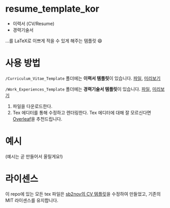 # resume_template_kor

- 이력서 (CV/Resume)
- 경력기술서

...를 LaTeX로 이쁘게 적을 수 있게 해주는 템플릿 :smile:

# 사용 방법

`/Curriculum_Vitae_Template` 폴더에는 **이력서 템플릿**이 있습니다. [파일](https://github.com/changh95/resume_template_kor/blob/main/Curriculum_Vitae_Template/resume.tex), [미리보기](https://github.com/changh95/resume_template_kor/blob/main/Curriculum_Vitae_Template/resume_template.pdf)

`/Work_Experiences_Template` 폴더에는 **경력기술서 템플릿**이 있습니다. [파일](https://github.com/changh95/resume_template_kor/blob/main/Work_Experiences_Template/work_experience.tex), [미리보기](https://github.com/changh95/resume_template_kor/blob/main/Work_Experiences_Template/Work_experiences.pdf)

1. 파일을 다운로드한다.
2. Tex 에디터를 통해 수정하고 렌더링한다. Tex 에디터에 대해 잘 모르신다면 [Overleaf](https://www.overleaf.com)을 추천드립니다.

# 예시

(예시는 곧 만들어서 올릴게요!)

# 라이센스

이 repo에 있는 모든 tex 파일은 [sb2nov의 CV 템플릿](https://github.com/sb2nov/resume)을 수정하여 만들었고, 기존의 MIT 라이센스를 유지합니다.

